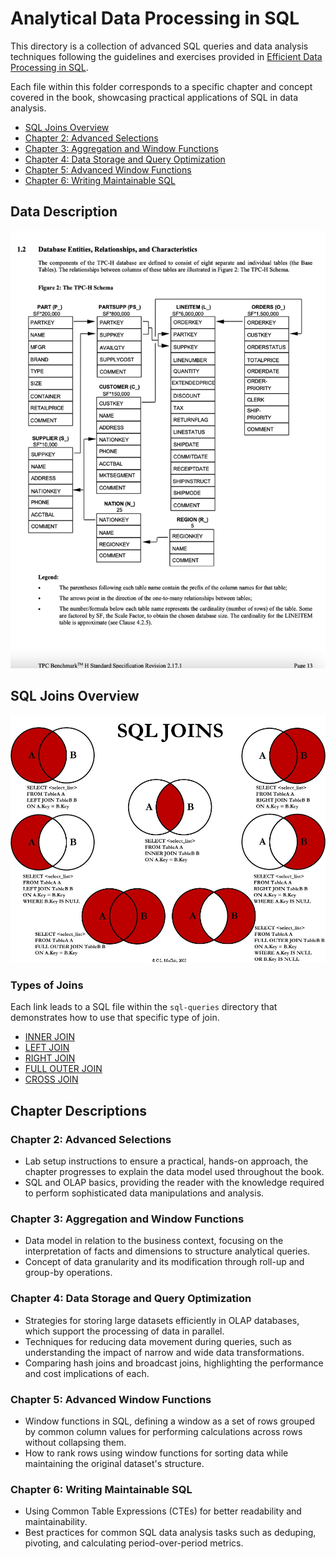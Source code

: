 # Analytical Data Processing in SQL

<p>
This directory is a collection of advanced SQL queries and data analysis techniques following the guidelines and exercises provided in
  <a href="https://josephmachado.gumroad.com/l/analyticalsql">Efficient Data Processing in SQL</a>.
</p>
Each file within this folder corresponds to a specific chapter and concept covered in the book, showcasing practical applications of SQL in data analysis.

<ul>
  <li><a href="#sql-joins-overview">SQL Joins Overview</a></li>
  <li><a href="#chapter-2-advanced-selections">Chapter 2: Advanced Selections</a></li>
  <li><a href="#chapter-3-aggregation-and-window-functions">Chapter 3: Aggregation and Window Functions</a></li>
  <li><a href="#chapter-4-data-storage-and-query-optimization">Chapter 4: Data Storage and Query Optimization</a></li>
  <li><a href="#chapter-5-advanced-window-functions">Chapter 5: Advanced Window Functions</a></li>
  <li><a href="#chapter-6-writing-maintainable-sql">Chapter 6: Writing Maintainable SQL</a></li>
</ul>

## Data Description

<p align="center">
  <img src="../visuals/tpch_erd.png" alt="TPC-H ERD" width="600" height="700"/>
</p>

## SQL Joins Overview

<p align="center">
  <img src="../visuals/sql-joins.jpg" alt="SQL Joins" width="600"/>
</p>

### Types of Joins

Each link leads to a SQL file within the `sql-queries` directory that demonstrates how to use that specific type of join.

- [INNER JOIN](./sql-queries/inner-join.sql)
- [LEFT JOIN](./sql-queries/left-join.sql)
- [RIGHT JOIN](./sql-queries/right-join.sql)
- [FULL OUTER JOIN](./sql-queries/full-outer-join.sql)
- [CROSS JOIN](./sql-queries/cross-join.sql)

## Chapter Descriptions

<h3 id="chapter-2-advanced-selections">Chapter 2: Advanced Selections</h3>

- Lab setup instructions to ensure a practical, hands-on approach, the chapter progresses to explain the data model used throughout the book. 
- SQL and OLAP basics, providing the reader with the knowledge required to perform sophisticated data manipulations and analysis.

<h3 id="#chapter-3-aggregation-and-window-functions">Chapter 3: Aggregation and Window Functions</h3>

- Data model in relation to the business context, focusing on the interpretation of facts and dimensions to structure analytical queries.
- Concept of data granularity and its modification through roll-up and group-by operations. 

<h3 id="#chapter-4-data-storage-and-query-optimization">Chapter 4: Data Storage and Query Optimization</h3>

- Strategies for storing large datasets efficiently in OLAP databases, which support the processing of data in parallel. 
- Techniques for reducing data movement during queries, such as understanding the impact of narrow and wide data transformations. 
- Comparing hash joins and broadcast joins, highlighting the performance and cost implications of each.

<h3 id="#chapter-5-advanced-window-functions">Chapter 5: Advanced Window Functions</h3>

- Window functions in SQL, defining a window as a set of rows grouped by common column values for performing calculations across rows without collapsing them.
- How to rank rows using window functions for sorting data while maintaining the original dataset's structure.

<h3 id="#chapter-6-writing-maintainable-sql">Chapter 6: Writing Maintainable SQL</h3>

- Using Common Table Expressions (CTEs) for better readability and maintainability.
- Best practices for common SQL data analysis tasks such as deduping, pivoting, and calculating period-over-period metrics.